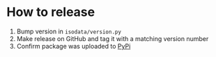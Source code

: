 # How to release

1. Bump version in `isodata/version.py`
2. Make release on GitHub and tag it with a matching version number
3. Confirm package was uploaded to [PyPi](https://pypi.org/project/isodata/)
